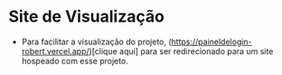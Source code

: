 # Site de Visualização
- Para facilitar a visualização do projeto, (https://paineldelogin-robert.vercel.app/)[clique aqui] para ser redirecionado para um site hospeado com esse projeto.
